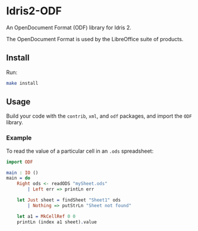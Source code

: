 # Idris2-ODF

An OpenDocument Format (ODF) library for Idris 2.

The OpenDocument Format is used by the LibreOffice suite of products.

## Install

Run:

```bash
make install
```

## Usage

Build your code with the `contrib`, `xml`, and `odf` packages, and import the `ODF` library.

### Example

To read the value of a particular cell in an `.ods` spreadsheet:

```idris
import ODF

main : IO ()
main = do
    Right ods <- readODS "mySheet.ods"
        | Left err => printLn err

    let Just sheet = findSheet "Sheet1" ods
        | Nothing => putStrLn "Sheet not found"

    let a1 = MkCellRef 0 0
    printLn (index a1 sheet).value
```
